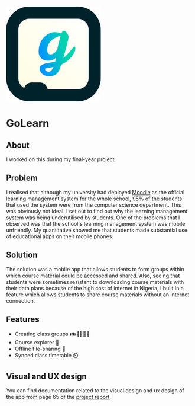 ![](./app/src/main/res/drawable/ic_launcher.png)
# GoLearn

## About
I worked on this during my final-year project.

## Problem
I realised that although my university had deployed [Moodle](https://moodle.org/) as the official learning management system for the whole school, 95% of the students that used the system were from the computer science department. This was obviously not ideal. I set out to find out why the learning management system was being underutilised by students. One of the problems that I observed was that the school's learning management system was mobile unfriendly. My quantitative showed me that students made substantial use of educational apps on their mobile phones.

## Solution
The solution was a mobile app that allows students to form groups within which course material could be accessed and shared. Also, seeing that students were sometimes resistant to downloading course materials with their data plans because of the high cost of internet in Nigeria, I built in a feature which allows students to share course materials without an internet connection.

## Features
+ Creating class groups  👪👨‍👩‍👦‍👦
+ Course explorer  📙
+ Offline file-sharing  📴
+ Synced class timetable  ⏲️

## Visual and UX design
You can find documentation related to the visual design and ux design of the app from page 65 of the [project report](./assets/final-year-project-report.pdf).
